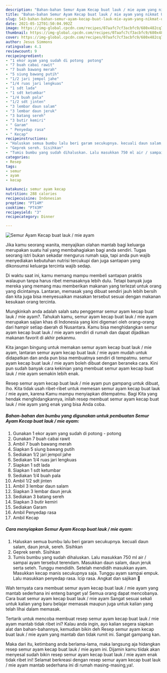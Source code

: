 ```yaml
---
description: "Bahan-bahan Semur Ayam Kecap buat lauk / mie ayam yang nikmat Untuk Jualan"
title: "Bahan-bahan Semur Ayam Kecap buat lauk / mie ayam yang nikmat Untuk Jualan"
slug: 543-bahan-bahan-semur-ayam-kecap-buat-lauk-mie-ayam-yang-nikmat-untuk-jualan
date: 2021-05-12T01:50:04.992Z
image: https://img-global.cpcdn.com/recipes/07aafc7cf3acbfc9/680x482cq70/semur-ayam-kecap-buat-lauk-mie-ayam-foto-resep-utama.jpg
thumbnail: https://img-global.cpcdn.com/recipes/07aafc7cf3acbfc9/680x482cq70/semur-ayam-kecap-buat-lauk-mie-ayam-foto-resep-utama.jpg
cover: https://img-global.cpcdn.com/recipes/07aafc7cf3acbfc9/680x482cq70/semur-ayam-kecap-buat-lauk-mie-ayam-foto-resep-utama.jpg
author: Jesus Simmons
ratingvalue: 4.1
reviewcount: 9
recipeingredient:
- "1 ekor ayam yang sudah di potong  potong"
- "7 buah cabai rawit"
- "7 buah bawang merah"
- "5 siung bawang putih"
- "1/2 jari jempol jahe"
- "1/4 ruas jari lengkuas"
- "1 sdt lada"
- "1 sdt ketumbar"
- "1/4 buah pala"
- "1/2 sdt jinten"
- "3 lembar daun salam"
- "3 lembar daun jeruk"
- "3 batang sereh"
- "3 butir kemiri"
- " Garam"
- " Penyedap rasa"
- " Kecap"
recipeinstructions:
- "Haluskan semua bumbu lalu beri garam secukupnya. kecuali daun salam, daun jeruk, sereh. Sisihkan"
- "Geprek sereh. Sisihkan"
- "Tumis bumbu yang sudah dihaluskan. Lalu masukkan 750 ml air / sampai ayam tersebut terendam. Masukkan daun salam, daun jeruk serta seteh. Tunggu mendidih. Setelah mendidih masukkan ayam. Masukkan kecap manis secukupnya saja. Tunggu ayam sampai empuk. Lalu masukkan penyedap rasa. Icip rasa. Angkat dan sajikan 🌼"
categories:
- Resep
tags:
- semur
- ayam
- kecap

katakunci: semur ayam kecap 
nutrition: 288 calories
recipecuisine: Indonesian
preptime: "PT14M"
cooktime: "PT43M"
recipeyield: "3"
recipecategory: Dinner

---
```



![Semur Ayam Kecap buat lauk / mie ayam](https://img-global.cpcdn.com/recipes/07aafc7cf3acbfc9/680x482cq70/semur-ayam-kecap-buat-lauk-mie-ayam-foto-resep-utama.jpg)

Jika kamu seorang wanita, menyajikan olahan mantab bagi keluarga merupakan suatu hal yang membahagiakan bagi anda sendiri. Tugas seorang istri bukan sekadar mengurus rumah saja, tapi anda pun wajib menyediakan kebutuhan nutrisi tercukupi dan juga santapan yang dikonsumsi keluarga tercinta wajib sedap.

Di waktu  saat ini, kamu memang mampu membeli santapan praktis walaupun tanpa harus ribet memasaknya lebih dulu. Tetapi banyak juga mereka yang memang mau memberikan makanan yang terlezat untuk orang yang dicintainya. Lantaran, memasak yang dibuat sendiri jauh lebih bersih dan kita juga bisa menyesuaikan masakan tersebut sesuai dengan makanan kesukaan orang tercinta. 



Mungkinkah anda adalah salah satu penggemar semur ayam kecap buat lauk / mie ayam?. Tahukah kamu, semur ayam kecap buat lauk / mie ayam merupakan sajian khas di Indonesia yang kini digemari oleh orang-orang dari hampir setiap daerah di Nusantara. Kamu bisa menghidangkan semur ayam kecap buat lauk / mie ayam sendiri di rumah dan dapat dijadikan makanan favorit di akhir pekanmu.

Kita jangan bingung untuk memakan semur ayam kecap buat lauk / mie ayam, lantaran semur ayam kecap buat lauk / mie ayam mudah untuk didapatkan dan anda pun bisa membuatnya sendiri di tempatmu. semur ayam kecap buat lauk / mie ayam boleh dibuat dengan beraneka cara. Kini pun sudah banyak cara kekinian yang membuat semur ayam kecap buat lauk / mie ayam semakin lebih enak.

Resep semur ayam kecap buat lauk / mie ayam pun gampang untuk dibuat, lho. Kita tidak usah ribet-ribet untuk memesan semur ayam kecap buat lauk / mie ayam, karena Kamu mampu menyiapkan ditempatmu. Bagi Kita yang hendak menghidangkannya, inilah resep membuat semur ayam kecap buat lauk / mie ayam yang enak yang bisa Anda coba.

<!--inarticleads1-->

##### Bahan-bahan dan bumbu yang digunakan untuk pembuatan Semur Ayam Kecap buat lauk / mie ayam:

1. Gunakan 1 ekor ayam yang sudah di potong - potong
1. Gunakan 7 buah cabai rawit
1. Ambil 7 buah bawang merah
1. Siapkan 5 siung bawang putih
1. Sediakan 1/2 jari jempol jahe
1. Sediakan 1/4 ruas jari lengkuas
1. Siapkan 1 sdt lada
1. Siapkan 1 sdt ketumbar
1. Sediakan 1/4 buah pala
1. Ambil 1/2 sdt jinten
1. Ambil 3 lembar daun salam
1. Siapkan 3 lembar daun jeruk
1. Sediakan 3 batang sereh
1. Siapkan 3 butir kemiri
1. Sediakan  Garam
1. Ambil  Penyedap rasa
1. Ambil  Kecap




<!--inarticleads2-->

##### Cara menyiapkan Semur Ayam Kecap buat lauk / mie ayam:

1. Haluskan semua bumbu lalu beri garam secukupnya. kecuali daun salam, daun jeruk, sereh. Sisihkan
1. Geprek sereh. Sisihkan
1. Tumis bumbu yang sudah dihaluskan. Lalu masukkan 750 ml air / sampai ayam tersebut terendam. Masukkan daun salam, daun jeruk serta seteh. Tunggu mendidih. Setelah mendidih masukkan ayam. Masukkan kecap manis secukupnya saja. Tunggu ayam sampai empuk. Lalu masukkan penyedap rasa. Icip rasa. Angkat dan sajikan 🌼




Wah ternyata cara membuat semur ayam kecap buat lauk / mie ayam yang mantab sederhana ini enteng banget ya! Semua orang dapat mencobanya. Cara buat semur ayam kecap buat lauk / mie ayam Sangat sesuai sekali untuk kalian yang baru belajar memasak maupun juga untuk kalian yang telah lihai dalam memasak.

Tertarik untuk mencoba membuat resep semur ayam kecap buat lauk / mie ayam mantab tidak ribet ini? Kalau anda ingin, ayo kalian segera siapkan alat dan bahan-bahannya, kemudian bikin deh Resep semur ayam kecap buat lauk / mie ayam yang mantab dan tidak rumit ini. Sangat gampang kan. 

Maka dari itu, ketimbang anda berlama-lama, maka langsung aja hidangkan resep semur ayam kecap buat lauk / mie ayam ini. Dijamin kamu tiidak akan menyesal sudah bikin resep semur ayam kecap buat lauk / mie ayam enak tidak ribet ini! Selamat berkreasi dengan resep semur ayam kecap buat lauk / mie ayam mantab sederhana ini di rumah masing-masing,ya!.

